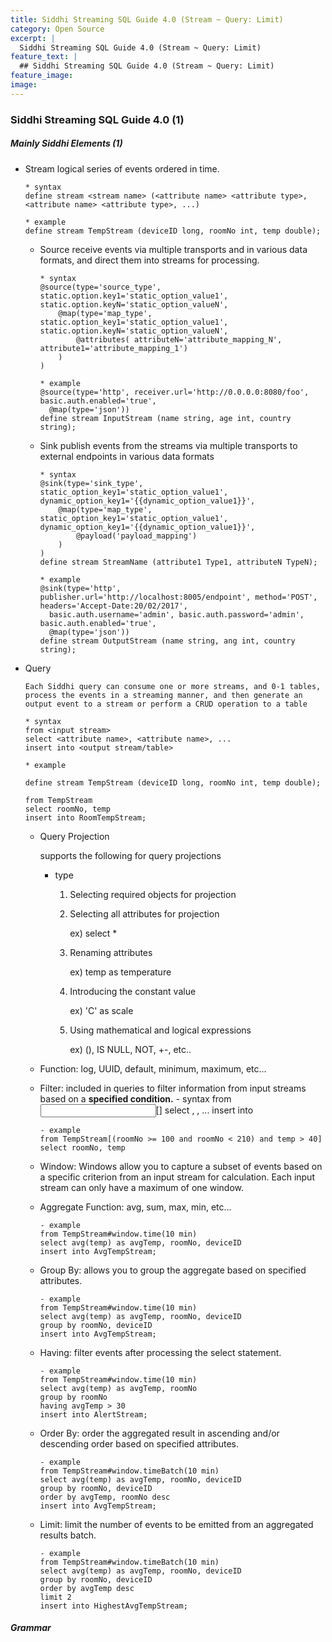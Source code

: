 ```yaml
---
title: Siddhi Streaming SQL Guide 4.0 (Stream ~ Query: Limit)
category: Open Source
excerpt: |
  Siddhi Streaming SQL Guide 4.0 (Stream ~ Query: Limit)
feature_text: |
  ## Siddhi Streaming SQL Guide 4.0 (Stream ~ Query: Limit)
feature_image:
image:
---
```


### Siddhi Streaming SQL Guide 4.0 (1)

##### Mainly Siddhi Elements (1)

- Stream
      logical series of events ordered in time.

      * syntax
      define stream <stream name> (<attribute name> <attribute type>, <attribute name> <attribute type>, ...)

      * example
      define stream TempStream (deviceID long, roomNo int, temp double);

    - Source
          receive events via multiple transports and in various
          data formats, and direct them into streams for processing.

          * syntax
          @source(type='source_type', static.option.key1='static_option_value1', static.option.keyN='static_option_valueN',
              @map(type='map_type', static.option_key1='static_option_value1', static.option.keyN='static_option_valueN',
                  @attributes( attributeN='attribute_mapping_N', attribute1='attribute_mapping_1')
              )
          )

          * example
          @source(type='http', receiver.url='http://0.0.0.0:8080/foo', basic.auth.enabled='true',
            @map(type='json'))
          define stream InputStream (name string, age int, country string);

    - Sink
          publish events from the streams via multiple transports to external endpoints in various data formats

          * syntax
          @sink(type='sink_type', static_option_key1='static_option_value1', dynamic_option_key1='{{dynamic_option_value1}}',
              @map(type='map_type', static_option_key1='static_option_value1', dynamic_option_key1='{{dynamic_option_value1}}',
                  @payload('payload_mapping')
              )
          )
          define stream StreamName (attribute1 Type1, attributeN TypeN);

          * example
          @sink(type='http', publisher.url='http://localhost:8005/endpoint', method='POST', headers='Accept-Date:20/02/2017',
            basic.auth.username='admin', basic.auth.password='admin', basic.auth.enabled='true',
            @map(type='json'))
          define stream OutputStream (name string, ang int, country string);

- Query

      Each Siddhi query can consume one or more streams, and 0-1 tables, process the events in a streaming manner, and then generate an output event to a stream or perform a CRUD operation to a table

      * syntax
      from <input stream>
      select <attribute name>, <attribute name>, ...
      insert into <output stream/table>

      * example

      define stream TempStream (deviceID long, roomNo int, temp double);

      from TempStream
      select roomNo, temp
      insert into RoomTempStream;

    - Query Projection

      supports the following for query projections

      * type
        1. Selecting required objects for projection

        2. Selecting all attributes for projection

            ex) select *

        3. Renaming attributes

            ex) temp as temperature

        4. Introducing the constant value

            ex) 'C' as scale

        5. Using mathematical and logical expressions

            ex) (), IS NULL, NOT, +-, etc..

    - Function: log, UUID, default, minimum, maximum, etc...
    - Filter: included in queries to filter information from input streams based on a <b>specified condition.</b>
          - syntax
          from <input stream>[<filter condition>]
          select <attribute name>, <attribute name>, ...
          insert into <output stream>

          - example
          from TempStream[(roomNo >= 100 and roomNo < 210) and temp > 40]
          select roomNo, temp

    - Window: Windows allow you to capture a subset of events based on a specific criterion from an input stream for calculation. Each input stream can only have a maximum of one window.

    - Aggregate Function: avg, sum, max, min, etc...

          - example
          from TempStream#window.time(10 min)
          select avg(temp) as avgTemp, roomNo, deviceID
          insert into AvgTempStream;

    - Group By: allows you to group the aggregate based on specified attributes.

          - example
          from TempStream#window.time(10 min)
          select avg(temp) as avgTemp, roomNo, deviceID
          group by roomNo, deviceID
          insert into AvgTempStream;

    - Having: filter events after processing the select statement.

          - example
          from TempStream#window.time(10 min)
          select avg(temp) as avgTemp, roomNo
          group by roomNo
          having avgTemp > 30
          insert into AlertStream;

    - Order By: order the aggregated result in ascending and/or descending order based on specified attributes.

          - example
          from TempStream#window.timeBatch(10 min)
          select avg(temp) as avgTemp, roomNo, deviceID
          group by roomNo, deviceID
          order by avgTemp, roomNo desc
          insert into AvgTempStream;

    - Limit: limit the number of events to be emitted from an aggregated results batch.

          - example
          from TempStream#window.timeBatch(10 min)
          select avg(temp) as avgTemp, roomNo, deviceID
          group by roomNo, deviceID
          order by avgTemp desc
          limit 2
          insert into HighestAvgTempStream;

##### Grammar
